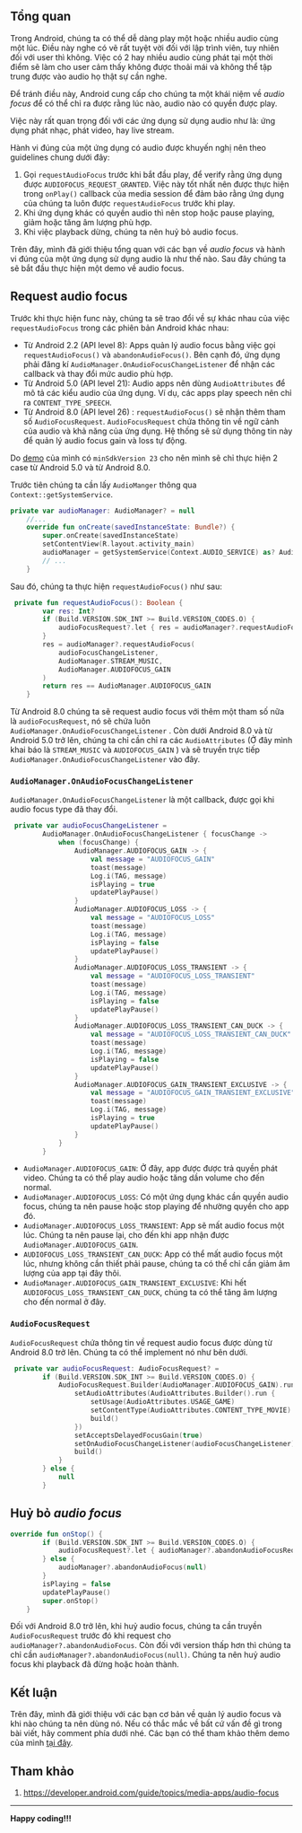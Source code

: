 ## Tổng quan
Trong Android, chúng ta có thể dễ dàng play một hoặc nhiều audio cùng một lúc. Điều này nghe có vẽ rất tuyệt vời đối với lập trình viên, tuy nhiên đối với user thì không. Việc có 2 hay nhiều audio cùng phát tại một thời điểm sẽ làm cho user cảm thấy không được thoải mái và không thể tập trung được vào audio họ thật sự cần nghe. 

Để tránh điều này, Android cung cấp cho chúng ta một khái niệm về *audio focus* để có thể chỉ ra được rằng lúc nào, audio nào có quyền được play.

Việc này rất quan trọng đối với các ứng dụng sử dụng audio như là:  ứng dụng phát nhạc, phát video, hay live stream. 

Hành vi đúng của một ứng dụng có audio được khuyến nghị nên theo guidelines chung dưới đây: 
1. Gọi `requestAudioFocus` trước khi bắt đầu play, để verify rằng ứng dụng được `AUDIOFOCUS_REQUEST_GRANTED`. Việc này tốt nhất nên được thực hiện trong `onPlay()` callback của media session để đảm bảo rằng ứng dụng của chúng ta luôn được `requestAudioFocus` trước khi play. 
2. Khi ứng dụng khác có quyền audio thì nên stop hoặc pause playing, giảm hoặc tăng âm lượng phù hợp. 
3. Khi việc playback dừng, chúng ta nên huỷ bỏ audio focus.

Trên đây, mình đã giới thiệu tổng quan với các bạn về *audio focus* và hành vi đúng của một ứng dụng sử dụng audio là như thế nào. Sau đây chúng ta sẽ bắt đầu thực hiện một demo về audio focus.

## Request audio focus
Trước khi thực hiện func này, chúng ta sẽ trao đổi về sự khác nhau của việc `requestAudioFocus` trong các phiên bản Android khác nhau: 
- Từ Android 2.2 (API level 8): Apps quản lý audio focus bằng việc gọi `requestAudioFocus()` và `abandonAudioFocus()`. Bên cạnh đó, ứng dụng phải đăng kí `AudioManager.OnAudioFocusChangeListener` để nhận các callback và thay đổi mức audio phù hợp. 
- Từ Android 5.0 (API level 21): Audio apps nên dùng `AudioAttributes` để mô tả các kiểu audio của ứng dụng. Ví dụ, các apps play speech nên chỉ ra `CONTENT_TYPE_SPEECH`.
- Từ Android 8.0 (API level 26) : `requestAudioFocus()` sẽ nhận thêm tham số `AudioFocusRequest`. `AudioFocusRequest` chứa thông tin về ngữ cảnh của audio và khả năng của ứng dụng. Hệ thống sẽ sử dụng thông tin này để quản lý audio focus gain và loss tự động. 

Do [demo](https://github.com/huuphuoc1396/ManagingAudioFocus) của mình có `minSdkVersion 23` cho nên mình sẽ chỉ thực hiện 2 case từ Android 5.0 và từ Android 8.0. 

Trước tiên chúng ta cần lấy `AudioManger` thông qua `Context::getSystemService`.

```kotlin
private var audioManager: AudioManager? = null
    //...
    override fun onCreate(savedInstanceState: Bundle?) {
        super.onCreate(savedInstanceState)
        setContentView(R.layout.activity_main)
        audioManager = getSystemService(Context.AUDIO_SERVICE) as? AudioManager
        // ...
    }
```

Sau đó, chúng ta thực hiện `requestAudioFocus()` như sau: 

```kotlin 
 private fun requestAudioFocus(): Boolean {
        var res: Int?
        if (Build.VERSION.SDK_INT >= Build.VERSION_CODES.O) {
            audioFocusRequest?.let { res = audioManager?.requestAudioFocus(it) }
        }
        res = audioManager?.requestAudioFocus(
            audioFocusChangeListener,
            AudioManager.STREAM_MUSIC,
            AudioManager.AUDIOFOCUS_GAIN
        )
        return res == AudioManager.AUDIOFOCUS_GAIN
    }
```

Từ Android 8.0 chúng ta sẽ request audio focus với thêm một tham số nữa là `audioFocusRequest`, nó sẽ chứa luôn `AudioManager.OnAudioFocusChangeListener` . Còn dưới Android 8.0 và từ Android 5.0 trở lên, chúng ta chỉ cần chỉ ra các `AudioAttributes` (Ở đây mình khai báo là `STREAM_MUSIC` và `AUDIOFOCUS_GAIN` ) và sẽ truyền trực tiếp `AudioManager.OnAudioFocusChangeListener` vào đây. 

### `AudioManager.OnAudioFocusChangeListener`
`AudioManager.OnAudioFocusChangeListener` là một callback, được gọi khi audio focus type đã thay đổi.

```Kotlin 
 private var audioFocusChangeListener =
        AudioManager.OnAudioFocusChangeListener { focusChange ->
            when (focusChange) {
                AudioManager.AUDIOFOCUS_GAIN -> {
                    val message = "AUDIOFOCUS_GAIN"
                    toast(message)
                    Log.i(TAG, message)
                    isPlaying = true
                    updatePlayPause()
                }
                AudioManager.AUDIOFOCUS_LOSS -> {
                    val message = "AUDIOFOCUS_LOSS"
                    toast(message)
                    Log.i(TAG, message)
                    isPlaying = false
                    updatePlayPause()
                }
                AudioManager.AUDIOFOCUS_LOSS_TRANSIENT -> {
                    val message = "AUDIOFOCUS_LOSS_TRANSIENT"
                    toast(message)
                    Log.i(TAG, message)
                    isPlaying = false
                    updatePlayPause()
                }
                AudioManager.AUDIOFOCUS_LOSS_TRANSIENT_CAN_DUCK -> {
                    val message = "AUDIOFOCUS_LOSS_TRANSIENT_CAN_DUCK"
                    toast(message)
                    Log.i(TAG, message)
                    isPlaying = false
                    updatePlayPause()
                }
                AudioManager.AUDIOFOCUS_GAIN_TRANSIENT_EXCLUSIVE -> {
                    val message = "AUDIOFOCUS_GAIN_TRANSIENT_EXCLUSIVE"
                    toast(message)
                    Log.i(TAG, message)
                    isPlaying = true
                    updatePlayPause()
                }
            }
        }
```

- `AudioManager.AUDIOFOCUS_GAIN`: Ở đây, app được được trả quyền phát video. Chúng ta có thể play audio hoặc tăng dần volume cho đến normal.
- `AudioManager.AUDIOFOCUS_LOSS`: Có một ứng dụng khác cần quyền audio focus, chúng ta nên pause hoặc stop playing để nhường quyền cho app đó. 
- `AudioManager.AUDIOFOCUS_LOSS_TRANSIENT`: App sẽ mất audio focus một lúc. Chúng ta nên pause lại, cho đến khi app nhận được `AudioManager.AUDIOFOCUS_GAIN`.
- `AUDIOFOCUS_LOSS_TRANSIENT_CAN_DUCK`: App có thể mất audio focus một lúc, nhưng không cần thiết phải pause, chúng ta có thể chỉ cần giảm âm lượng của app tại đây thôi.
- `AudioManager.AUDIOFOCUS_GAIN_TRANSIENT_EXCLUSIVE`: Khi hết `AUDIOFOCUS_LOSS_TRANSIENT_CAN_DUCK`, chúng ta có thể tăng âm lượng cho đến normal ở đây.

### `AudioFocusRequest`
`AudioFocusRequest` chứa thông tin về request audio focus được dùng từ Android 8.0 trở lên. Chúng ta có thể implement nó như bên dưới. 
```kotlin
 private var audioFocusRequest: AudioFocusRequest? =
        if (Build.VERSION.SDK_INT >= Build.VERSION_CODES.O) {
            AudioFocusRequest.Builder(AudioManager.AUDIOFOCUS_GAIN).run {
                setAudioAttributes(AudioAttributes.Builder().run {
                    setUsage(AudioAttributes.USAGE_GAME)
                    setContentType(AudioAttributes.CONTENT_TYPE_MOVIE)
                    build()
                })
                setAcceptsDelayedFocusGain(true)
                setOnAudioFocusChangeListener(audioFocusChangeListener)
                build()
            }
        } else {
            null
        }
```

## Huỷ bỏ *audio focus*
```kotlin
override fun onStop() {
        if (Build.VERSION.SDK_INT >= Build.VERSION_CODES.O) {
            audioFocusRequest?.let { audioManager?.abandonAudioFocusRequest(it) }
        } else {
            audioManager?.abandonAudioFocus(null)
        }
        isPlaying = false
        updatePlayPause()
        super.onStop()
    }
```

Đối với Android 8.0 trở lên, khi huỷ audio focus, chúng ta cần truyền `AudioFocusRequest` trước đó khi request cho `audioManager?.abandonAudioFocus`. Còn đối với version thấp hơn thì chúng ta chỉ cần `audioManager?.abandonAudioFocus(null)`. Chúng ta nên huỷ audio focus khi playback đã đừng hoặc hoàn thành. 

## Kết luận
Trên đây, mình đã giới thiệu với các bạn cơ bản về quản lý audio focus và khi nào chúng ta nên dùng nó. Nếu có thắc mắc về bất cứ vấn đề gì trong bài viết, hãy comment phía dưới nhé. Các bạn có thể tham khảo thêm demo của mình [tại đây](https://github.com/huuphuoc1396/ManagingAudioFocus).

## Tham khảo
1. https://developer.android.com/guide/topics/media-apps/audio-focus
---
**Happy coding!!!**